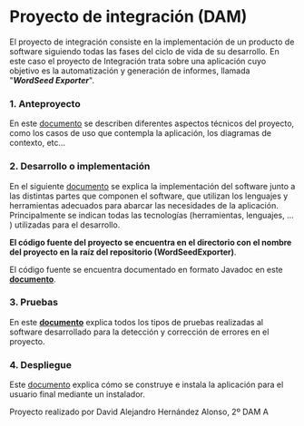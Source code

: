 # Proyecto de integración (DAM)

El proyecto de integración consiste en la implementación de un producto de software siguiendo todas las fases del ciclo de vida de su desarrollo. En este caso el proyecto de Integración trata sobre una aplicación cuyo objetivo es la automatización y generación de informes, llamada "***WordSeed Exporter***".

### 1. Anteproyecto

En este [documento](docs/anteproyecto.md) se describen diferentes aspectos técnicos del proyecto, como los casos de uso que contempla la aplicación, los diagramas de contexto, etc...

### 2. Desarrollo o implementación

En el siguiente [documento](docs/desarrollo.md) se explica la implementación del software junto a las distintas partes que componen el software, que utilizan los lenguajes y herramientas adecuados para abarcar las necesidades de la aplicación. Principalmente se indican todas las tecnologías (herramientas, lenguajes, ... ) utilizadas para el desarrollo. 

**El código fuente del proyecto se encuentra en el directorio con el nombre del proyecto en la raíz del repositorio (WordSeedExporter)**.

El código fuente se encuentra documentado en formato Javadoc en este **[documento](WordSeedExporter/doc/index.html)**.

### 3. Pruebas

En este **[documento](docs/pruebas.md)** explica todos los tipos de pruebas realizadas al software desarrollado para la detección y corrección de errores en el proyecto.

### 4. Despliegue

Este [documento](docs/despliegue.md) explica cómo se construye e instala la aplicación para el usuario final mediante un instalador.



Proyecto realizado por David Alejandro Hernández Alonso, 2º DAM A
